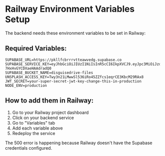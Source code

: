 # Railway Environment Variables Setup

The backend needs these environment variables to be set in Railway:

## Required Variables:

```
SUPABASE_URL=https://pkllfcbrrrvtteawvedg.supabase.co
SUPABASE_SERVICE_KEY=eyJhbGciOiJIUzI1NiIsInR5cCI6IkpXVCJ9.eyJpc3MiOiJzdXBhYmFzZSIsInJlZiI6InBrbGxmY2JycnJ2dHRlYXd2ZWRnIiwicm9sZSI6InNlcnZpY2Vfcm9sZSIsImlhdCI6MTc1NjEwNTcyNCwiZXhwIjoyMDcxNjgxNzI0fQ.UERyd6tUBur_x2e2dolbi-7HxHvGYCDXaeHAAdradQ0
SUPABASE_BUCKET_NAME=disguisedrive-files
UNSPLASH_ACCESS_KEY=Twy3n21LMwwSl536iRo45ZZfcs1eqrCE3KbcM29RAx8
JWT_SECRET=your-super-secret-jwt-key-change-this-in-production
NODE_ENV=production
```

## How to add them in Railway:

1. Go to your Railway project dashboard
2. Click on your backend service
3. Go to "Variables" tab
4. Add each variable above
5. Redeploy the service

The 500 error is happening because Railway doesn't have the Supabase credentials configured.
